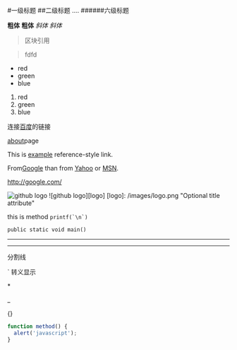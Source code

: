 #一级标题
##二级标题
....
######六级标题

**粗体**
__粗体__
*斜体*
_斜体_

>区块引用

>fdfd

* red
* green
* blue
1. red
2. green
3. blue

连接[百度](htp://www.baidu.com)的链接

[about](/about/)page

[id]: http://example.com/ "Optional Title Here"
This is [example][id] reference-style link.

From[Google] than from [Yahoo] or [MSN].

[Google]: http://google.com/ "Google"
[Yahoo]: http://search.yahoo.com/ "Yahoo Search"
[MSN]: http://search.msn.com/ "MSN Search"

<http://google.com/>

![github logo](/images/logo.png)
![github logo][logo]
[logo]: /images/logo.png "Optional title attribute"

this is method ``printf(`\n`)``

`
 public static void main()
`

***

---
分割线

>
\` 转义显示
>
\*
>
\_
>
\{}

```js
function method() {
  alert('javascript');
}
```
